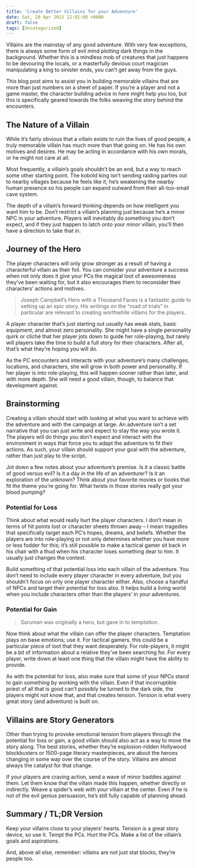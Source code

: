 ```yaml
---
title: 'Create Better Villains for your Adventure'
date: Sat, 20 Apr 2013 12:02:00 +0000
draft: false
tags: [Uncategorized]
---
```


Villains are the mainstay of any good adventure. With very few exceptions, there is always some form of evil mind plotting dark things in the background. Whether this is a mindless mob of creatures that just happens to be devouring the locals, or a masterfully devious court magician manipulating a king to sinister ends, you can’t get away from the guys.

This blog post aims to assist you in building memorable villains that are more than just numbers on a sheet of paper. If you’re a player and not a game master, the character building advice in here might help you too, but this is specifically geared towards the folks weaving the story behind the encounters.

The Nature of a Villain
-----------------------

While it’s fairly obvious that a villain exists to ruin the lives of good people, a truly memorable villain has much more than that going on. He has his own motives and desires. He may be acting in accordance with his own morals, or he might not care at all.

Most frequently, a villain’s goals shouldn’t be an end, but a way to reach some other starting point. The kobold king isn’t sending raiding parties out to nearby villages because he feels like it; he’s weakening the nearby human presence so his people can expand outward from their all-too-small cave system.

The depth of a villain’s forward thinking depends on how intelligent you want him to be. Don’t restrict a villain’s planning just because he’s a minor NPC in your adventure. Players will inevitably do something you don’t expect, and if they just happen to latch onto your minor villain, you’ll then have a direction to take that in.

Journey of the Hero
-------------------

The player characters will only grow stronger as a result of having a characterful villain as their foil. You can consider your adventure a success when not only does it give your PCs the magical loot of awesomeness they’ve been waiting for, but it also encourages them to reconsider their characters’ actions and motives.

> Joseph Campbell’s Hero with a Thousand Faces is a fantastic guide to setting up an epic story. His writings on the “road of trials” in particular are relevant to creating worthwhile villains for the players.

A player character that’s just starting out usually has weak stats, basic equipment, and almost zero personality. She might have a single personality quirk or cliché that her player jots down to guide her role-playing, but rarely will players take the time to build a full story for their characters. After all, that’s what they’re hoping you will do.

As the PC encounters and interacts with your adventure’s many challenges, locations, and characters, she will grow in both power and personality. If her player is into role-playing, this will happen sooner rather than later, and with more depth. She will need a good villain, though, to balance that development against.

Brainstorming
-------------

Creating a villain should start with looking at what you want to achieve with the adventure and with the campaign at large. An adventure isn’t a set narrative that you can just write and expect to stay the way you wrote it. The players will do things you don’t expect and interact with the environment in ways that force you to adapt the adventure to fit their actions. As such, your villain should support your goal with the adventure, rather than just play to the script.

Jot down a few notes about your adventure’s premise. Is it a classic battle of good versus evil? Is it a day in the life of an adventurer? Is it an exploration of the unknown? Think about your favorite movies or books that fit the theme you’re going for. What twists in those stories really got your blood pumping?

### Potential for Loss

Think about what would really hurt the player characters. I don’t mean in terms of hit points lost or character sheets thrown away – I mean tragedies that specifically target each PC’s hopes, dreams, and beliefs. Whether the players are into role-playing or not only determines whether you have more or less fodder for this; it’s still possible to make a tactical gamer sit back in his chair with a thud when his character loses something dear to him. It usually just changes the context.

Build something of that potential loss into each villain of the adventure. You don’t need to include every player character in every adventure, but you shouldn’t focus on only one player character either. Also, choose a handful of NPCs and target their potential for loss also. It helps build a living world when you include characters other than the players’ in your adventures.

### Potential for Gain

> Saruman was originally a hero, but gave in to temptation.

Now think about what the villain can offer the player characters. Temptation plays on base emotions; use it. For tactical gamers, this could be a particular piece of loot that they want desperately. For role-players, it might be a bit of information about a relative they’ve been searching for. For every player, write down at least one thing that the villain might have the ability to provide.

As with the potential for loss, also make sure that some of your NPCs stand to gain something by working with the villain. Even if that incorruptible priest of all that is good can’t possibly be turned to the dark side, the players might not know that, and that creates tension. Tension is what every great story (and adventure) is built on.

Villains are Story Generators
-----------------------------

Other than trying to provoke emotional tension from players through the potential for loss or gain, a good villain should also act as a way to move the story along. The best stories, whether they’re explosion-ridden Hollywood blockbusters or 1500-page literary masterpieces, are about the heroes changing in some way over the course of the story. Villains are almost always the catalyst for that change.

If your players are craving action, send a wave of minor baddies against them. Let them know that the villain made this happen, whether directly or indirectly. Weave a spider’s web with your villain at the center. Even if he is not of the evil genius persuasion, he’s still fully capable of planning ahead.

Summary / TL;DR Version
-----------------------

Keep your villains close to your players’ hearts. Tension is a great story device, so use it. Tempt the PCs. Hurt the PCs. Make a list of the villain’s goals and aspirations.

And, above all else, remember: villains are not just stat blocks, they’re people too.